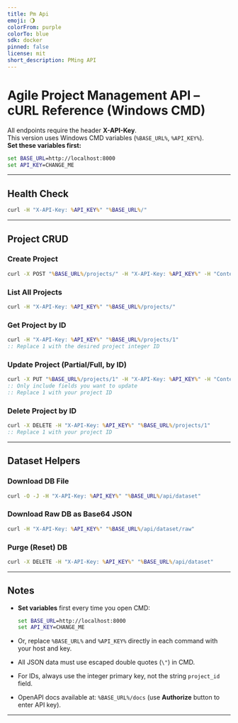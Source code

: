 ```yaml
---
title: Pm Api
emoji: 🌖
colorFrom: purple
colorTo: blue
sdk: docker
pinned: false
license: mit
short_description: PMing API
---
```



# Agile Project Management API – cURL Reference (Windows CMD)

All endpoints require the header **X-API-Key**.  
This version uses Windows CMD variables (`%BASE_URL%`, `%API_KEY%`).  
**Set these variables first:**

```cmd
set BASE_URL=http://localhost:8000
set API_KEY=CHANGE_ME
````

---

## Health Check

```cmd
curl -H "X-API-Key: %API_KEY%" "%BASE_URL%/"
```

---

## Project CRUD

### Create Project

```cmd
curl -X POST "%BASE_URL%/projects/" -H "X-API-Key: %API_KEY%" -H "Content-Type: application/json" -d "{\"project_id\":\"P-001\",\"name\":\"My First Project\",\"status\":\"Planned\",\"next_steps\":\"Kickoff soon\",\"deadline\":\"2025-08-01\",\"project_type\":\"Feature\",\"domain\":\"AI\",\"tooling\":\"Python,FastAPI\",\"priority\":\"High\",\"description\":\"Initial test project\"}"
```

### List All Projects

```cmd
curl -H "X-API-Key: %API_KEY%" "%BASE_URL%/projects/"
```

### Get Project by ID

```cmd
curl -H "X-API-Key: %API_KEY%" "%BASE_URL%/projects/1"
:: Replace 1 with the desired project integer ID
```

### Update Project (Partial/Full, by ID)

```cmd
curl -X PUT "%BASE_URL%/projects/1" -H "X-API-Key: %API_KEY%" -H "Content-Type: application/json" -d "{\"status\":\"Active\",\"priority\":\"Medium\",\"next_steps\":\"Sprint planning\"}"
:: Only include fields you want to update
:: Replace 1 with your project ID
```

### Delete Project by ID

```cmd
curl -X DELETE -H "X-API-Key: %API_KEY%" "%BASE_URL%/projects/1"
:: Replace 1 with your project ID
```

---

## Dataset Helpers

### Download DB File

```cmd
curl -O -J -H "X-API-Key: %API_KEY%" "%BASE_URL%/api/dataset"
```

### Download Raw DB as Base64 JSON

```cmd
curl -H "X-API-Key: %API_KEY%" "%BASE_URL%/api/dataset/raw"
```

### Purge (Reset) DB

```cmd
curl -X DELETE -H "X-API-Key: %API_KEY%" "%BASE_URL%/api/dataset"
```

---

## Notes

* **Set variables** first every time you open CMD:

  ```cmd
  set BASE_URL=http://localhost:8000
  set API_KEY=CHANGE_ME
  ```
* Or, replace `%BASE_URL%` and `%API_KEY%` directly in each command with your host and key.
* All JSON data must use escaped double quotes (`\"`) in CMD.
* For IDs, always use the integer primary key, not the string `project_id` field.
* OpenAPI docs available at: `%BASE_URL%/docs` (use **Authorize** button to enter API key).

---
